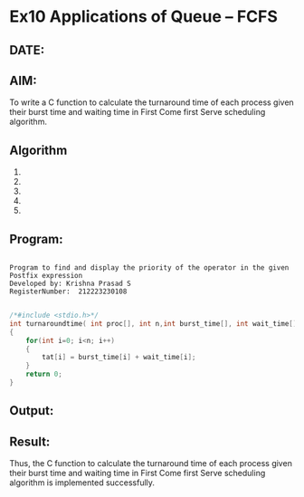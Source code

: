 # Ex10 Applications of Queue – FCFS
## DATE:
## AIM:
To write a C function to calculate the turnaround time of each process given their burst time and waiting time in First Come first Serve scheduling algorithm.
## Algorithm
1. 
2. 
3. 
4.  
5.   

## Program:
```

Program to find and display the priority of the operator in the given Postfix expression
Developed by: Krishna Prasad S
RegisterNumber:  212223230108

```
```c

/*#include <stdio.h>*/
int turnaroundtime( int proc[], int n,int burst_time[], int wait_time[], int tat[]) 
{
    for(int i=0; i<n; i++)
    {
        tat[i] = burst_time[i] + wait_time[i];
    }
    return 0;
}

```

## Output:



## Result:
Thus, the C function to calculate the turnaround time of each process given their burst time and waiting time in First Come first Serve scheduling algorithm is implemented successfully.
